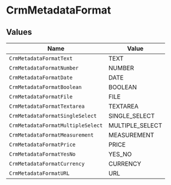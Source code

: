 # CrmMetadataFormat


## Values

| Name                              | Value                             |
| --------------------------------- | --------------------------------- |
| `CrmMetadataFormatText`           | TEXT                              |
| `CrmMetadataFormatNumber`         | NUMBER                            |
| `CrmMetadataFormatDate`           | DATE                              |
| `CrmMetadataFormatBoolean`        | BOOLEAN                           |
| `CrmMetadataFormatFile`           | FILE                              |
| `CrmMetadataFormatTextarea`       | TEXTAREA                          |
| `CrmMetadataFormatSingleSelect`   | SINGLE_SELECT                     |
| `CrmMetadataFormatMultipleSelect` | MULTIPLE_SELECT                   |
| `CrmMetadataFormatMeasurement`    | MEASUREMENT                       |
| `CrmMetadataFormatPrice`          | PRICE                             |
| `CrmMetadataFormatYesNo`          | YES_NO                            |
| `CrmMetadataFormatCurrency`       | CURRENCY                          |
| `CrmMetadataFormatURL`            | URL                               |